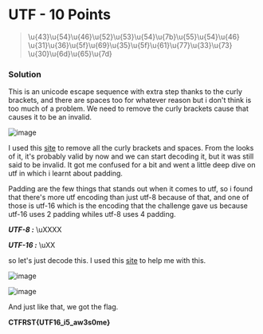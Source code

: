 # UTF - 10 Points
> \u{43}\u{54}\u{46}\u{52}\u{53}\u{54}\u{7b}\u{55}\u{54}\u{46} \u{31}\u{36}\u{5f}\u{69}\u{35}\u{5f}\u{61}\u{77}\u{33}\u{73} \u{30}\u{6d}\u{65}\u{7d}
### Solution
This is an unicode escape sequence with extra step thanks to the curly brackets, and there are spaces too for whatever reason but i don't think is too much of a problem. We need to remove the curly brackets cause that causes it to be an invalid. 

![image](https://github.com/user-attachments/assets/6a0da657-40c9-4916-b89f-a1ec2dd48b72)

I used this [site](https://onlinecaseconvert.com/remove-characters-from-text-online/) to remove all the curly brackets and spaces. From the looks of it, it's probably valid by now and we can start decoding it, but it was still said to be invalid. It got me confused for a bit and went a little deep dive on utf in which i learnt about padding.

Padding are the few things that stands out when it comes to utf, so i found that there's more utf encoding than just utf-8 because of that, and one of those is utf-16 which is the encoding that the challenge gave us because utf-16 uses 2 padding whiles utf-8 uses 4 padding.

_**UTF-8 :**_ \uXXXX

_**UTF-16 :**_ \uXX

so let's just decode this. I used this [site](https://www.browserling.com/tools/utf16-decode) to help me with this.

![image](https://github.com/user-attachments/assets/0e705edc-1165-41b9-a9d5-333deaecce2d)

![image](https://github.com/user-attachments/assets/49e38844-9790-4acd-84d2-53b6c0021e0a)

And just like that, we got the flag.

**CTFRST{UTF16_i5_aw3s0me}**

